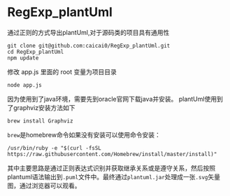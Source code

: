 # RegExp_plantUml
通过正则的方式导出plantUml,对于源码类的项目具有通用性

	git clone git@github.com:caicai0/RegExp_plantUml.git
	cd RegExp_plantUml
	npm update
修改 app.js 里面的 root 变量为项目目录

	node app.js
因为使用到了java环境，需要先到oracle官网下载java并安装。
plantUml使用到了graphviz安装方法如下

	brew install Graphviz
`brew`是homebrew命令如果没有安装可以使用命令安装：

	/usr/bin/ruby -e "$(curl -fsSL https://raw.githubusercontent.com/Homebrew/install/master/install)"

其中主要思路是通过正则表达式识别并获取继承关系或是遵守关系，然后按照plantuml语法输出到`.puml`文件中。最终通过`plantuml.jar`处理成一张`.svg`矢量图，通过浏览器可以观看。